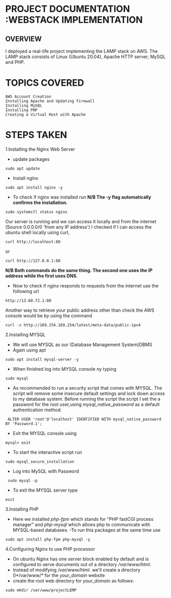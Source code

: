 # PROJECT DOCUMENTATION :WEBSTACK  IMPLEMENTATION

## OVERVIEW
I deployed a real-life project implementing the LAMP stack on AWS.
The LAMP stack consists of Linux (Ubuntu 20.04), Apache HTTP server, MySQL and PHP.

# TOPICS COVERED
    AWS Account Creation
    Installing Apache and Updating Firewall
    Installing MySQL
    Installing PHP
    Creating a Virtual Host with Apache

# STEPS TAKEN
1.Installing the Nginx Web Server
- update packages
 ```
 sudo apt update
 ```
 - Install nginx
 ```
 sudo apt install nginx -y 
 ```
 - To check if nginx was installed run
 __N/B The -y flag automatically confirms the installation.__
 ```
 sudo systemctl status nginx 
 ```
 Our server is running and we can access it locally and from the internet (Source 0.0.0.0/0 'from any IP address')
 I checked if I can access the ubuntu shell locally using curl,
 ```
 curl http://localhost:80
 ```
 or 
 ```
 curl http://127.0.0.1:80
 ```
 __N/B Both commands do the same thing. The second one uses the IP address while the first uses DNS.__

 - Now to check if nginx responds to requests from the internet use the following url
 ```
 http://13.60.72.1:80
 ```
 Another way to retrieve your public address other than check the AWS console would be by using the command 
 ```
 curl -s http://169.254.169.254/latest/meta-data/public-ipv4
 ```

 2.Installing MYSQL
 - We will use MYSQL as our (Database Management System)DBMS
 - Again using apt 
 ```
 sudo apt install mysql-server -y
 ```
- When finished log into MYSQL console ny typing
```
sudo mysql
```
- As recommended to run a security script that comes with MYSQL.
The script will remove some insecure default settings and lock down access to my database system.
Before running the script the script I set the a password for the root user,using *mysql_native_password* as a default authentication method.
```
 ALTER USER 'root'@'localhost' IDENTIFIED WITH mysql_native_password BY 'Password.1';
 ```
- Exit the MYSQL console using
```
mysql> exit
```
- To start the interactive script run
```
sudo mysql_secure_installation
```
- Log into MySQL with Password
```
 sudo mysql -p
```
- To exit the MYSQL server type 
```
exit
```

3.Installing PHP
- Here we installed *php-fpm* which stands for "PHP fastCGI process manager" and *php-mysql* which allows php to communicate with MYSQL-based databases.
-To run this packages at the same time use
```
sudo apt install php-fpm php-mysql -y 
``` 

4.Configuring Nginx to use PHP processor
- On ubuntu Nginx has one server block enabled by default and is configured to serve documents out of a directory  */var/www/html.*
- Instead of modifying  */var/www/html.* we'll create a directory 0*/var/www/* for the *your_domain* website 
- create the root web directory for  *your_domain* as follows:
```
sudo mkdir /var/www/projectLEMP